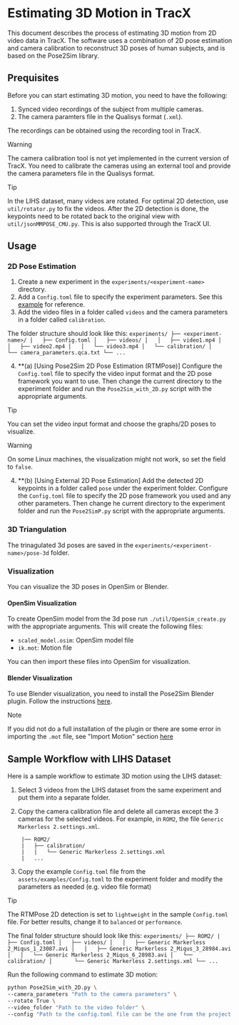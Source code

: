 # Estimating 3D Motion in TracX

This document describes the process of estimating 3D motion from 2D video data in TracX. The software uses a combination of 2D pose estimation and camera calibration to reconstruct 3D poses of human subjects, and is based on the Pose2Sim library.

## Prequisites

Before you can start estimating 3D motion, you need to have the following:
1. Synced video recordings of the subject from multiple cameras.
2. The camera paramters file in the Qualisys format (`.xml`).

The recordings can be obtained using the recording tool in TracX.

> [!WARNING]
> The camera calibration tool is not yet implemented in the current version of TracX. You need to calibrate the cameras using an external tool and provide the camera parameters file in the Qualisys format.

> [!TIP]
> In the LIHS dataset, many videos are rotated. For optimal 2D detection, use `util/rotator.py` to fix the videos. After the 2D detection is done, the keypoints need to be rotated back to the original view with `util/jsonMMPOSE_CMU.py`. This is also supported through the TracX UI.

## Usage

### 2D Pose Estimation

1. Create a new experiment in the `experiments/<experiment-name>` directory.
2. Add a `Config.toml` file to specify the experiment parameters. See this [example](https://github.com/perfanalytics/pose2sim/blob/main/Pose2Sim/Demo_SinglePerson/Config.toml) for reference.
3. Add the video files in a folder called `videos` and the camera parameters in a folder called `calibration`.

The folder structure should look like this:
    ```
    experiments/
    ├── <experiment-name>/
    |   ├── Config.toml
    │   ├── videos/
    │   │   ├── video1.mp4
    │   │   ├── video2.mp4
    │   │   └── video3.mp4
    │   └── calibration/
    │       └── camera_parameters.qca.txt
    └── ...
    ```

4. **(a) [Using Pose2Sim 2D Pose Estimation (RTMPose)] Configure the `Config.toml` file to specify the video input format and the 2D pose framework you want to use.  Then change the current directory to the experiment folder and run the `Pose2Sim_with_2D.py` script with the appropriate arguments.

> [!TIP]
> You can set the video input format and choose the graphs/2D poses to visualize.

> [!WARNING]
> On some Linux machines, the visualization might not work, so set the field to `false`.

4. **(b) [Using External 2D Pose Estimation] Add the detected 2D keypoints in a folder called `pose` under the experiment folder. Configure the `Config.toml` file to specify the 2D pose framework you used and any other parameters. Then change he current directory to the experiment folder and run the `Pose2SimP.py` script with the appropriate arguments.

### 3D Triangulation

The trinagulated 3d poses are saved in the `experiments/<experiment-name>/pose-3d` folder.

### Visualization

You can visualize the 3D poses in OpenSim or Blender.

#### OpenSim Visualization

To create OpenSim model from the 3d pose run `./util/OpenSim_create.py` with the appropriate arguments. This will create the following files:
- `scaled_model.osim`: OpenSim model file
- `ik.mot`: Motion file

You can then import these files into OpenSim for visualization.

#### Blender Visualization

To use Blender visualization, you need to install the Pose2Sim Blender plugin. Follow the instructions [here](https://github.com/davidpagnon/Pose2Sim_Blender?tab=readme-ov-file).

> [!NOTE]
> If you did not do a full installation of the plugin or there are some error in importing the `.mot` file, see "Import Motion" section [here](https://github.com/davidpagnon/Pose2Sim_Blender?tab=readme-ov-file#opensim-imports)

## Sample Workflow with LIHS Dataset

Here is a sample workflow to estimate 3D motion using the LIHS dataset:

1. Select 3 videos from the LIHS dataset from the same experiment and put them into a separate folder.

2. Copy the camera calibration file and delete all cameras except the 3 cameras for the selected videos. For example, in `ROM2`, the file `Generic Markerless 2.settings.xml`.
   ```
    |── ROM2/
    |   ├── calibration/
    |   |   └── Generic Markerless 2.settings.xml
    |   ...
    ```

3. Copy the example `Config.toml` file from the `assets/examples/Config.toml` to the experiment folder and modify the parameters as needed (e.g. video file format)

> [!TIP]
> The RTMPose 2D detection is set to `lightweight` in the sample `Config.toml` file. For better results, change it to `balanced` or `performance`.

The final folder structure should look like this:
    ```
    experiments/
    ├── ROM2/
    |   ├── Config.toml
    │   ├── videos/
    │   │   ├── Generic Markerless 2_Miqus_1_23087.avi
    │   │   ├── Generic Markerless 2_Miqus_3_28984.avi
    │   │   └── Generic Markerless 2_Miqus_6_28983.avi
    │   └── calibration/
    │       └── Generic Markerless 2.settings.xml
    └── ...
    ```

Run the following command to estimate 3D motion:

```bash
python Pose2Sim_with_2D.py \
--camera_parameters "Path to the camera parameters" \
--rotate True \
--video_folder "Path to the video folder" \
--config "Path to the config.toml file can be the one from the project root"
```
